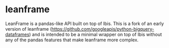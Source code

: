 # leanframe
LeanFrame is a pandas-like API built on top of Ibis. This is a fork of an early version of leanframe (https://github.com/googleapis/python-bigquery-dataframes) and is intended to be a minimal wrapper on top of Ibis without any of the pandas features that make leanframe more complex.

